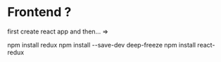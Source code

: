 # Frontend ?
first create react app and then... =>

npm install redux
npm install --save-dev deep-freeze	<!-- kattoo etta on oikeaoppinen puhdas funktio -->
npm install react-redux
